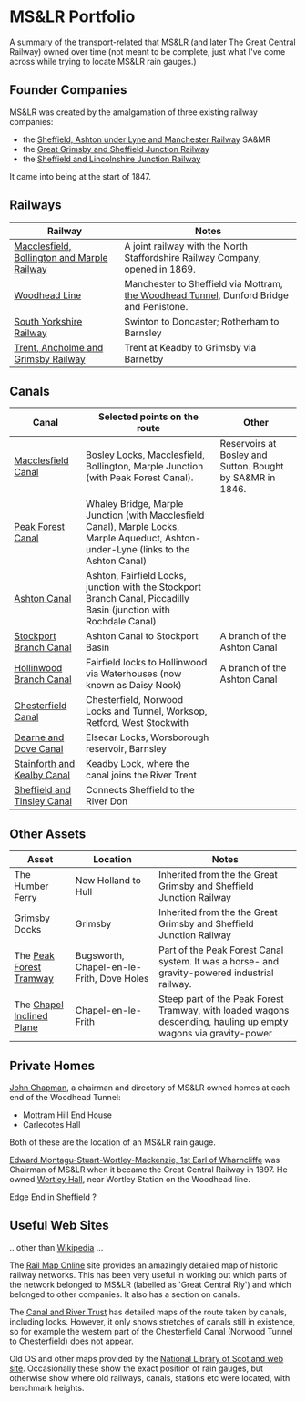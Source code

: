 # MS&LR Portfolio

A summary of the transport-related that MS&LR (and later The Great Central Railway) owned over time (not meant to be complete, just what I've come across while trying to locate MS&LR rain gauges.)

## Founder Companies

MS&LR was created by the amalgamation of three existing railway companies:

* the [Sheffield, Ashton under Lyne and Manchester Railway](https://en.wikipedia.org/wiki/Sheffield,_Ashton-under-Lyne_and_Manchester_Railway) SA&MR
* the [Great Grimsby and Sheffield Junction Railway](https://en.wikipedia.org/wiki/Great_Grimsby_and_Sheffield_Junction_Railway)
* the [Sheffield and Lincolnshire Junction Railway](https://en.wikipedia.org/wiki/Sheffield_and_Lincolnshire_Junction_Railway)

It came into being at the start of 1847.

## Railways

|Railway|Notes|
|-------|-----|
|[Macclesfield, Bollington and Marple Railway](https://en.wikipedia.org/wiki/Macclesfield,_Bollington_and_Marple_Railway)| A joint railway with the North Staffordshire Railway Company, opened in 1869.|
|[Woodhead Line](https://en.wikipedia.org/wiki/Woodhead_line)|Manchester to Sheffield via Mottram, [the Woodhead Tunnel](https://en.wikipedia.org/wiki/Woodhead_Tunnel), Dunford Bridge and Penistone.|
|[South Yorkshire Railway](https://en.wikipedia.org/wiki/South_Yorkshire_Railway)| Swinton to Doncaster; Rotherham to Barnsley|
|[Trent, Ancholme and Grimsby Railway](https://en.wikipedia.org/wiki/Trent,_Ancholme_and_Grimsby_Railway)|Trent at Keadby to Grimsby via Barnetby|



## Canals

| Canal | Selected points on the route |Other|
|-----|-----|------|
|[Macclesfield Canal](https://en.wikipedia.org/wiki/Macclesfield_Canal)|Bosley Locks, Macclesfield, Bollington, Marple Junction (with Peak Forest Canal). | Reservoirs at Bosley and Sutton. Bought by SA&MR in 1846. |
|[Peak Forest Canal](https://en.wikipedia.org/wiki/Peak_Forest_Canal)|Whaley Bridge, Marple Junction (with Macclesfield Canal), Marple Locks, Marple Aqueduct, Ashton-under-Lyne (links to the Ashton Canal)|
|[Ashton Canal](https://en.wikipedia.org/wiki/Ashton_Canal)|Ashton, Fairfield Locks, junction with the Stockport Branch Canal, Piccadilly Basin (junction with Rochdale Canal)|
|[Stockport Branch Canal](https://en.wikipedia.org/wiki/Stockport_Branch_Canal)| Ashton Canal to Stockport Basin|A branch of the Ashton Canal|
|[Hollinwood Branch Canal](https://en.wikipedia.org/wiki/Hollinwood_Branch_Canal)|Fairfield locks to Hollinwood via Waterhouses (now known as Daisy Nook)|A branch of the Ashton Canal|
|[Chesterfield Canal](https://en.wikipedia.org/wiki/Chesterfield_Canal)|Chesterfield, Norwood Locks and Tunnel, Worksop, Retford, West Stockwith||
|[Dearne and Dove Canal](https://en.wikipedia.org/wiki/Dearne_and_Dove_Canal)|Elsecar Locks, Worsborough reservoir, Barnsley||
|[Stainforth and Kealby Canal](https://en.wikipedia.org/wiki/Stainforth_and_Keadby_Canal)|Keadby Lock, where the canal joins the River Trent||
|[Sheffield and Tinsley Canal](https://en.wikipedia.org/wiki/Sheffield_%26_Tinsley_Canal)|Connects Sheffield to the River Don||

## Other Assets

| Asset | Location | Notes |
|-----|-----|-----|
|The Humber Ferry|New Holland to Hull|Inherited from the the Great Grimsby and Sheffield Junction Railway|
|Grimsby Docks|Grimsby|Inherited from the the Great Grimsby and Sheffield Junction Railway|
|The [Peak Forest Tramway](https://en.wikipedia.org/wiki/Peak_Forest_Tramway)|Bugsworth, Chapel-en-le-Frith, Dove Holes|Part of the Peak Forest Canal system. It was a horse- and gravity-powered industrial railway.
|The [Chapel Inclined Plane](https://en.wikipedia.org/wiki/Chapel_inclined_plane)|Chapel-en-le-Frith|Steep part of the Peak Forest Tramway, with loaded wagons descending, hauling up empty wagons via gravity-power|

## Private Homes

[John Chapman](https://en.wikipedia.org/wiki/John_Chapman_(Grimsby_MP)), a chairman and directory of MS&LR owned homes at each end of the Woodhead Tunnel:
* Mottram Hill End House
* Carlecotes Hall

Both of these are the location of an MS&LR rain gauge. 

[Edward Montagu-Stuart-Wortley-Mackenzie, 1st Earl of Wharncliffe](https://en.wikipedia.org/wiki/Edward_Montagu-Stuart-Wortley-Mackenzie,_1st_Earl_of_Wharncliffe) was Chairman of MS&LR when it became the Great Central Railway in 1897. He owned [Wortley Hall](https://en.wikipedia.org/wiki/Wortley_Hall), near Wortley Station on the Woodhead line.

Edge End in Sheffield ?

## Useful Web Sites

.. other than [Wikipedia](https://en.wikipedia.org/) ...

The [Rail Map Online](http://www.railmaponline.com/UKIEMap.php) site provides an amazingly detailed map of historic railway networks. This has been very useful in working out which parts of the network belonged to MS&LR (labelled as 'Great Central Rly') and which belonged to other companies. It also has a section on canals.

The [Canal and River Trust](https://canalrivertrust.org.uk/enjoy-the-waterways/canal-and-river-network) has detailed maps of the route taken by canals, including locks. However, it only shows stretches of canals still in existence, so for example the western part of the Chesterfield Canal (Norwood Tunnel to Chesterfield) does not appear.

Old OS and other maps provided by the [National Library of Scotland web site](https://maps.nls.uk/). Occasionally these show the exact position of rain gauges, but otherwise show where old railways, canals, stations etc were located, with benchmark heights.






